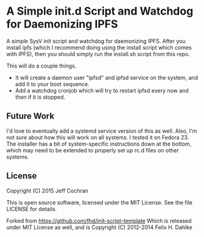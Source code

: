 A Simple init.d Script and Watchdog for Daemonizing IPFS
========================================================

A simple SysV init script and watchdog for daemonizing IPFS. After you install ipfs (which I recommend doing using the install script which comes with IPFS), then you should simply run the install.sh script from this repo.

This will do a couple things.
- It will create a daemon user "ipfsd" and ipfsd service on the system, and add it to your boot sequence. 
- Add a watchdog cronjob which will try to restart ipfsd every now and then if it is stopped.

Future Work
-----------
I'd love to eventually add a systemd service version of this as well. Also, I'm not sure about how this will work on all systems. I tested it on Fedora 23. The installer has a bit of system-specific instructions down at the bottom, which may need to be extended to properly set up rc.d files on other systems.

License
-------

Copyright (C) 2015 Jeff Cochran

This is open source software, licensed under the MIT License. See the
file LICENSE for details.

Forked from https://github.com/fhd/init-script-template
Which is released under MIT License as well, and is 
Copyright (C) 2012-2014 Felix H. Dahlke
